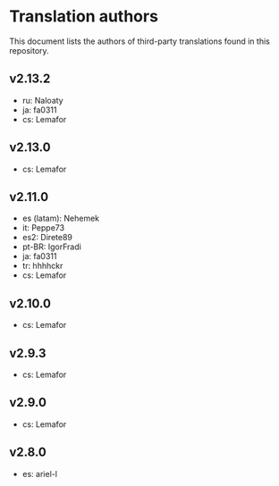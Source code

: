 # Translation authors

This document lists the authors of third-party translations found in this repository.

## v2.13.2

* ru: Naloaty
* ja: fa0311
* cs: Lemafor

## v2.13.0

* cs: Lemafor

## v2.11.0

* es (latam): Nehemek
* it: Peppe73
* es2: Direte89
* pt-BR: IgorFradi
* ja: fa0311
* tr: hhhhckr
* cs: Lemafor

## v2.10.0

* cs: Lemafor

## v2.9.3

* cs: Lemafor

## v2.9.0

* cs: Lemafor

## v2.8.0

* es: ariel-l
